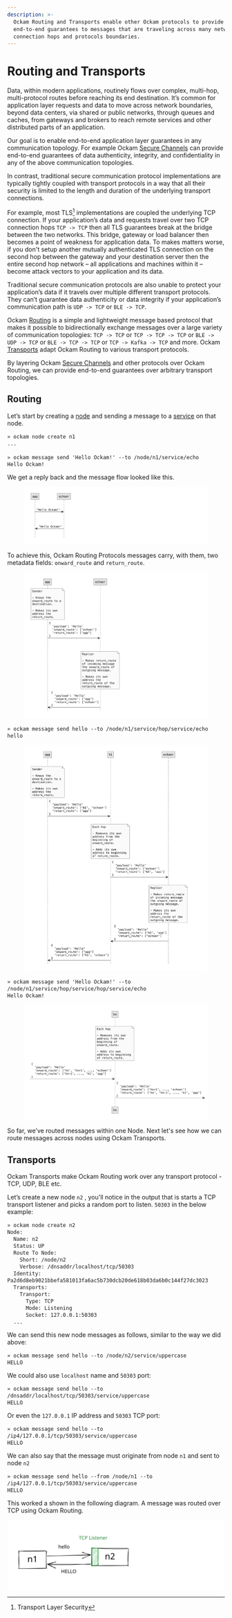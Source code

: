 ```yaml
---
description: >-
  Ockam Routing and Transports enable other Ockam protocols to provide
  end-to-end guarantees to messages that are traveling across many network
  connection hops and protocols boundaries.
---
```


# Routing and Transports

Data, within modern applications, routinely flows over complex, multi-hop, multi-protocol routes before reaching its end destination. It’s common for application layer requests and data to move across network boundaries, beyond data centers, via shared or public networks, through queues and caches, from gateways and brokers to reach remote services and other distributed parts of an application.

Our goal is to enable end-to-end application layer guarantees in any communication topology. For example Ockam [Secure Channels](secure-channels.md) can provide end-to-end guarantees of data authenticity, integrity, and confidentiality in any of the above communication topologies.

In contrast, traditional secure communication protocol implementations are typically tightly coupled with transport protocols in a way that all their security is limited to the length and duration of the underlying transport connections.

For example, most TLS[^1] implementations are coupled the underlying TCP connection. If your application’s data and requests travel over two TCP connection hops `TCP -> TCP` then all TLS guarantees break at the bridge between the two networks. This bridge, gateway or load balancer then becomes a point of weakness for application data. To makes matters worse, if you don't setup another mutually authenticated TLS connection on the second hop between the gateway and your destination server then the entire second hop network – all applications and machines within it – become attack vectors to your application and its data.&#x20;

Traditional secure communication protocols are also unable to protect your application’s data if it travels over multiple different transport protocols. They can’t guarantee data authenticity or data integrity if your application’s communication path is `UDP -> TCP` or `BLE -> TCP`.

Ockam [Routing](routing.md#routing) is a simple and lightweight message based protocol that makes it possible to bidirectionally exchange messages over a large variety of communication topologies: `TCP -> TCP` or `TCP -> TCP -> TCP` or `BLE -> UDP -> TCP` or `BLE -> TCP -> TCP` or `TCP -> Kafka -> TCP` and more. Ockam [Transports](routing.md) adapt Ockam Routing to various transport protocols.

By layering Ockam [Secure Channels](secure-channels.md) and other protocols over Ockam Routing, we can provide end-to-end guarantees over arbitrary transport topologies.

## Routing

Let’s start by creating a [node](nodes.md#node) and sending a message to a [service](nodes.md#service) on that node.

```
» ockam node create n1
...

» ockam message send 'Hello Ockam!' --to /node/n1/service/echo
Hello Ockam!
```

We get a reply back and the message flow looked like this.

<figure><img src="../../.gitbook/assets/simple.001 (1).jpeg" alt=""><figcaption></figcaption></figure>

To achieve this, Ockam Routing Protocols messages carry, with them, two metadata fields: `onward_route` and `return_route`.

<figure><img src="../../.gitbook/assets/one-hop.001.jpeg" alt=""><figcaption></figcaption></figure>

```
» ockam message send hello --to /node/n1/service/hop/service/echo
hello
```

<figure><img src="../../.gitbook/assets/two-hops.001.jpeg" alt=""><figcaption></figcaption></figure>

```
» ockam message send 'Hello Ockam!' --to /node/n1/service/hop/service/hop/service/echo
Hello Ockam!
```

<figure><img src="../../.gitbook/assets/n-hops.001.jpeg" alt=""><figcaption></figcaption></figure>

So far, we’ve routed messages within one Node.  Next let's see how we can route messages across nodes using Ockam Transports.

## Transports

Ockam Transports make Ockam Routing work over any transport protocol - TCP, UDP, BLE etc.

Let’s create a new node `n2` , you'll notice in the output that is starts a TCP transport listener and picks a random port to listen. `50303` in the below example:&#x20;

```
» ockam node create n2
Node:
  Name: n2
  Status: UP
  Route To Node:
    Short: /node/n2
    Verbose: /dnsaddr/localhost/tcp/50303
  Identity: Pa2d6d8eb9021bbefa581013fa6ac5b730dcb20de618b03da6b0c144f27dc3023
  Transports:
    Transport:
      Type: TCP
      Mode: Listening
      Socket: 127.0.0.1:50303
  ...
```

We can send this new node messages as follows, similar to the way we did above:

```
» ockam message send hello --to /node/n2/service/uppercase
HELLO
```

We could also use `localhost` name and `50303` port:

```
» ockam message send hello --to /dnsaddr/localhost/tcp/50303/service/uppercase
HELLO
```

Or even the `127.0.0.1` IP address and  `50303` TCP port:

```
» ockam message send hello --to /ip4/127.0.0.1/tcp/50303/service/uppercase
HELLO
```

We can also say that the message must originate from node `n1` and sent to node `n2`

```
» ockam message send hello --from /node/n1 --to /ip4/127.0.0.1/tcp/50303/service/uppercase
HELLO
```

This worked a shown in the following diagram. A message was routed over TCP using Ockam Routing.

<img src="../../.gitbook/assets/file.excalidraw.svg" alt="A message routed from node n1 to node n2 and back over TCP" class="gitbook-drawing">

[^1]: Transport Layer Security
